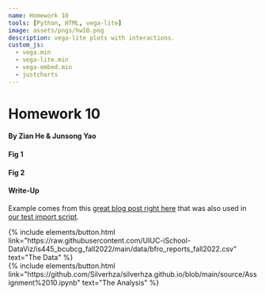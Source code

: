 ```yaml
---
name: Homework 10
tools: [Python, HTML, vega-lite]
image: assets/pngs/hw10.png
description: vega-lite plots with interactions.
custom_js:
  - vega.min
  - vega-lite.min
  - vega-embed.min
  - justcharts
---
```


# Homework 10
#### By Zian He & Junsong Yao 
  
  
#### Fig 1
<vegachart schema-url="{{ site.baseurl }}/assets/json/visualization1.json" style="width: 100%"></vegachart>
#### Fig 2
<vegachart schema-url="{{ site.baseurl }}/assets/json/visualization2.json" style="width: 100%"></vegachart>

#### Write-Up

Example comes from this [great blog post right here](https://blog.4dcu.be/programming/2021/05/03/Interactive-Visualizations.html) that was also used in [our test import script](https://github.com/UIUC-iSchool-DataViz/is445_bcubcg_fall2022/blob/main/week01/test_imports_week01.ipynb).

<!-- these are written in a combo of html and liquid --> 

<div class="left">
{% include elements/button.html link="https://raw.githubusercontent.com/UIUC-iSchool-DataViz/is445_bcubcg_fall2022/main/data/bfro_reports_fall2022.csv" text="The Data" %}
</div>

<div class="right">
{% include elements/button.html link="https://github.com/Silverhza/silverhza.github.io/blob/main/source/Assignment%2010.ipynb" text="The Analysis" %}
</div>

